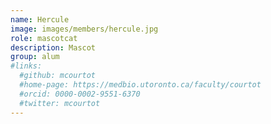 ```yaml
---
name: Hercule
image: images/members/hercule.jpg
role: mascotcat
description: Mascot
group: alum
#links:
  #github: mcourtot
  #home-page: https://medbio.utoronto.ca/faculty/courtot
  #orcid: 0000-0002-9551-6370
  #twitter: mcourtot
---
```


